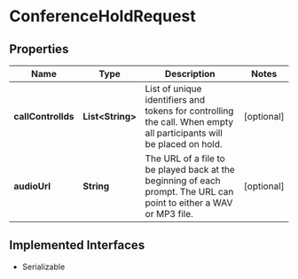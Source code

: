 

# ConferenceHoldRequest

## Properties

Name | Type | Description | Notes
------------ | ------------- | ------------- | -------------
**callControlIds** | **List&lt;String&gt;** | List of unique identifiers and tokens for controlling the call. When empty all participants will be placed on hold. |  [optional]
**audioUrl** | **String** | The URL of a file to be played back at the beginning of each prompt. The URL can point to either a WAV or MP3 file. |  [optional]


## Implemented Interfaces

* Serializable


